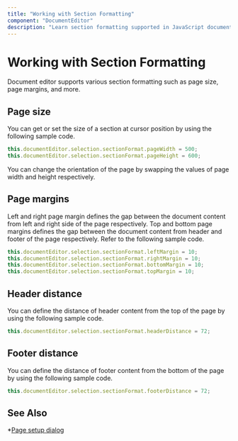 ```yaml
---
title: "Working with Section Formatting"
component: "DocumentEditor"
description: "Learn section formatting supported in JavaScript document editor like page size and margins, and how to customize it."
---
```


# Working with Section Formatting

Document editor supports various section formatting such as page size, page margins, and more.

## Page size

You can get or set the size of a section at cursor position by using the following sample code.

```typescript
this.documentEditor.selection.sectionFormat.pageWidth = 500;
this.documentEditor.selection.sectionFormat.pageHeight = 600;
```

You can change the orientation of the page by swapping the values of page width and height respectively.

## Page margins

Left and right page margin defines the gap between the document content from left and right side of the page respectively. Top and bottom page margins defines the gap between the document content from header and footer of the page respectively.
Refer to the following sample code.

```typescript
this.documentEditor.selection.sectionFormat.leftMargin = 10;
this.documentEditor.selection.sectionFormat.rightMargin = 10;
this.documentEditor.selection.sectionFormat.bottomMargin = 10;
this.documentEditor.selection.sectionFormat.topMargin = 10;
```

## Header distance

You can define the distance of header content from the top of the page by using the following sample code.

```typescript
this.documentEditor.selection.sectionFormat.headerDistance = 72;
```

## Footer distance

You can define the distance of footer content from the bottom of the page by using the following sample code.

```typescript
this.documentEditor.selection.sectionFormat.footerDistance = 72;
```

## See Also

*[Page setup dialog](../document-editor/dialog#page-setup-dialog/)